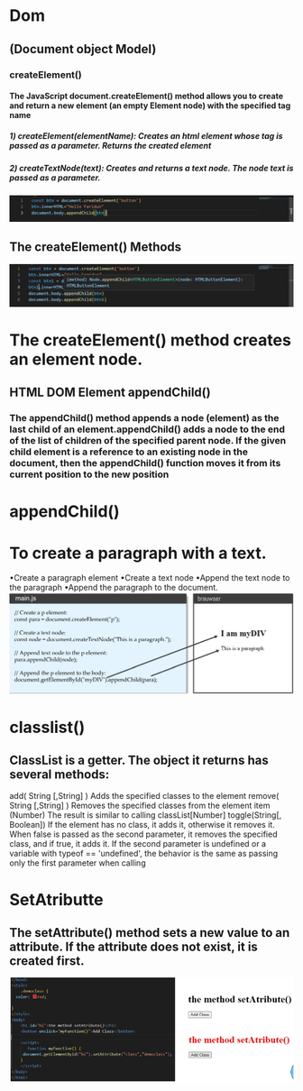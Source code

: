 # Dom
## (Document object Model)
### createElement()
#### The JavaScript document.createElement() method allows you to create and return a  new element (an empty Element node) with the specified tag name

##### 1) createElement(elementName): Creates an html element whose tag is passed as a parameter. Returns the created element
##### 2) createTextNode(text): Creates and returns a text node. The node text is passed as a parameter.
![](./Image-01/i-01.jpg)

## The createElement() Methods
![](./Image-01/i-02.jpg)


# The createElement() method creates an element node.

## HTML DOM Element appendChild()

### The appendChild() method appends a node (element) as the last child of an element.appendChild() adds a node to the end of the list of children of the specified parent node. If the given child element is a reference to an existing node in the document, then the appendChild()  function moves it from its current position to the new position

# appendChild()
# To create a paragraph with a text.
•Create a paragraph element
•Create a text node
•Append the text node to the paragraph
•Append the paragraph to the document.
![](./Image-01/i-03.jpg)

# classlist()
## ClassList is a getter. The object it returns has several methods:
add( String [,String] ) 
Adds the specified classes to the element
remove( String [,String] ) 
Removes the specified classes from the element
item (Number) 
The result is similar to calling classList[Number]
toggle(String[, Boolean]) 
If the element has no class, it adds it, otherwise it removes it. When
false is passed as the second parameter, it removes the specified
class, and if true, it adds it.
If the second parameter is undefined or a variable with
typeof == 'undefined', the behavior is the same as passing only the
first parameter when calling

# SetAtributte
## The setAttribute() method sets a new value to an attribute. If the attribute does not exist, it is created first.
![](./Image-01/i-04.jpg)